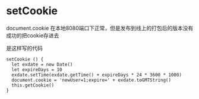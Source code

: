 # setCookie

document.cookie 在本地8080端口下正常，但是发布到线上的打包后的版本没有成功的把cookie存进去

是这样写的代码
```
setCookie () {
  let exdate = new Date()
  let expireDays = 10
  exdate.setTime(exdate.getTime() + expireDays * 24 * 3600 * 1000)
  document.cookie = 'newUser=1;expire=' + exdate.toGMTString()
  this.getCookie()
}
```
